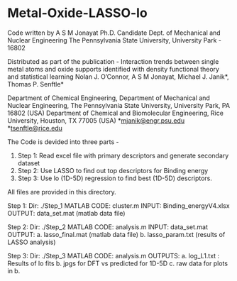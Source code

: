 # Metal-Oxide-LASSO-lo

Code written by 
 A S M Jonayat
 Ph.D. Candidate
 Dept. of Mechanical and Nuclear Engineering
 The Pennsylvania State University, University Park - 16802
 
Distributed as part of the publication - 
Interaction trends between single metal atoms and oxide supports identified with density functional theory and statistical learning
Nolan J. O’Connor, A S M Jonayat, Michael J. Janik*, Thomas P. Senftle*

Department of Chemical Engineering, Department of Mechanical and Nuclear Engineering, The Pennsylvania State University, University Park, PA 16802 (USA)
Department of Chemical and Biomolecular Engineering, Rice University, Houston, TX 77005 (USA)
 *mjanik@engr.psu.edu
 *tsenftle@rice.edu

The Code is devided into three parts - 

1. Step 1: Read excel file with primary descriptors and generate secondary dataset
2. Step 2: Use LASSO to find out top descriptors for Binding energy 
3. Step 3: Use lo (1D-5D) regression to find best (1D-5D) descriptors. 

All files are provided in this directory. 

Step 1: 
Dir: ./Step_1
MATLAB CODE: cluster.m
INPUT: Binding_energyV4.xlsx
OUTPUT: data_set.mat (matlab data file) 

Step 2: 
Dir: ./Step_2
MATLAB CODE: analysis.m
INPUT: data_set.mat
OUTPUT: a. lasso_final.mat (matlab data file)
        b. lasso_param.txt (results of LASSO analysis)

Step 3: 
Dir: ./Step_3
MATLAB CODE: analysis.m
OUTPUTS: a. log_L1.txt : Results of lo fits
	 b. jpgs for DFT vs predicted for 1D-5D
	 c. raw data for plots in b.
